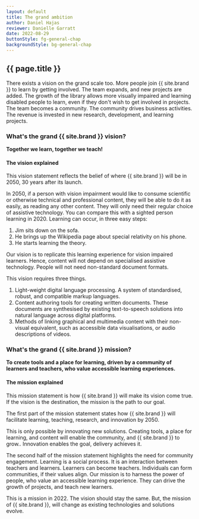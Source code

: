 ```yaml
---
layout: default
title: The grand ambition
author: Daniel Hajas
reviewer: Danielle Garratt
date: 2022-08-29
buttonStyle: fg-general-chap
backgroundStyle: bg-general-chap
---
```


## {{ page.title }}

There exists a vision on the grand scale too.
More people join {{ site.brand }} to learn by getting involved.
The team expands, and new projects are added.
The growth of the library allows more visually impaired and learning disabled people to learn, even if they don't wish to get involved in projects.
The team becomes a community.
The community drives business activities.
The revenue is invested in new research, development, and learning projects.

### What's the grand {{ site.brand }} vision?

**Together we learn, together we teach!**

#### The vision explained

This vision statement reflects the belief of where {{ site.brand }} will be in 2050, 30 years after its launch.

In 2050, if a person with vision impairment would like to consume scientific or otherwise technical and professional content, they will be able to do it as easily, as reading any other content.
They will only need their regular choice of assistive technology.
You can compare this with a sighted person learning in 2020.
Learning can occur, in three easy steps:

1. Jim sits down on the sofa.
2. He brings up the Wikipedia page about special relativity on his phone.
3. He starts learning the theory.

Our vision is to replicate this learning experience for vision impaired learners.
Hence, content will not depend on specialised assistive technology.
People will not need non-standard document formats.

This vision requires three things.

1. Light-weight digital language processing. A system of standardised, robust, and compatible  markup languages.
2. Content authoring tools for creating written documents. These documents are synthesised by existing text-to-speech solutions into natural language across digital platforms.  
3. Methods of linking graphical and multimedia content with their non-visual equivalent, such as accessible data visualisations, or audio descriptions of videos.

<!--
If this vision is hard to believe in, [watch  the Macintosh introduce itself in 1984](https://www.youtube.com/watch?v=2B-XwPjn9YY) using text-to-speech solutions, and how far natural language processing and synthetic speech has developed, to become responsive, naturally speaking [voice assistants present in our homes](http://emosamples.syntheticspeech.de). Also, remember that the widely used markup language - [TeX](https://www.tug.org/whatis.html) - was developed throughout the 1980s, with a version usable on personal computers by the early 90s, i.e. roughly 30 years ago.
-->

### What's the grand {{ site.brand }} mission?

**To create tools and a place for learning, driven by a community of learners and teachers, who value accessible learning experiences.**

#### The mission explained

This mission statement is how {{ site.brand }} will make its vision come true.
If the vision is the destination, the mission is the path to our goal.

The first part of the mission statement states how {{ site.brand }} will facilitate learning, teaching, research, and innovation by 2050.

This is only possible by innovating new solutions.
Creating tools, a place for learning, and content will enable the community, and {{ site.brand }} to grow..
Innovation enables the goal, delivery achieves it.

The second half of the mission statement highlights the need for community engagement.
Learning is a social process.
It is an interaction between teachers and learners.
Learners can become teachers.
Individuals can form communities, if their values align.
Our mission is to harness the power of people, who value an accessible learning experience.
They can drive the growth of projects, and teach new learners.

This is a mission in 2022.
The vision should stay the same.
But, the mission of {{ site.brand }},  will change as existing technologies and solutions evolve.